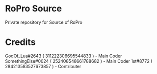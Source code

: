# RoPro Source
 Private repository for Source of RoPro

# Credits
 GodOf_Lua#2643 ( 311222306695544833 ) - Main Coder
SomethingElse#0024 ( 252408548661788682 ) - Main Coder
1st#8772 ( 284213583527673857 ) - Contributer